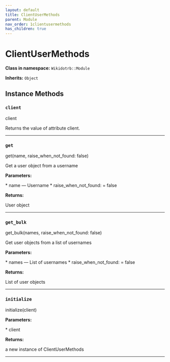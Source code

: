 ```yaml
---
layout: default
title: ClientUserMethods
parent: Module
nav_order: 1clientusermethods
has_children: true
---
```


# ClientUserMethods

**Class in namespace:** `Wikidotrb::Module`

**Inherits:** `Object`

## Instance Methods

### `client`

<div class="method-signature">client</div>

Returns the value of attribute client.

---

### `get`

<div class="method-signature">get(name, raise_when_not_found: false)</div>

Get a user object from a username

**Parameters:**

<div class="method-parameters">
* <span class="parameter-name">name</span> — Username
* <span class="parameter-name">raise_when_not_found:</span> = false
</div>

**Returns:**

User object

---

### `get_bulk`

<div class="method-signature">get_bulk(names, raise_when_not_found: false)</div>

Get user objects from a list of usernames

**Parameters:**

<div class="method-parameters">
* <span class="parameter-name">names</span> — List of usernames
* <span class="parameter-name">raise_when_not_found:</span> = false
</div>

**Returns:**

List of user objects

---

### `initialize`

<div class="method-signature">initialize(client)</div>

**Parameters:**

<div class="method-parameters">
* <span class="parameter-name">client</span>
</div>

**Returns:**

a new instance of ClientUserMethods

---


